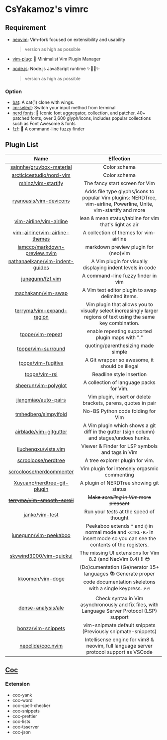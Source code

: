 # CsYakamoz's vimrc

## Requirement

- [neovim](https://github.com/neovim/neovim): Vim-fork focused on extensibility and usability

  > version as high as possible

- [vim-plug](https://github.com/junegunn/vim-plug): 🌺 Minimalist Vim Plugin Manager

- [node.js](https://github.com/nodejs/node): Node.js JavaScript runtime ✨🐢🚀✨

  > version as high as possible

### Option

- [bat](https://github.com/sharkdp/bat): A cat(1) clone with wings.
- [im-select](https://github.com/daipeihust/im-select): Switch your input method from terminal
- [nerd fonts](https://github.com/ryanoasis/nerd-fonts): 🔡 Iconic font aggregator, collection, and patcher. 40+ patched fonts, over 3,600 glyph/icons, includes popular collections such as Font Awesome & fonts
- [fzf](https://github.com/junegunn/fzf): 🌸 A command-line fuzzy finder

## Plugin List

|                                         Name                                         |                                                        Effection                                                        |
| :----------------------------------------------------------------------------------: | :---------------------------------------------------------------------------------------------------------------------: |
|       [sainnhe/gruvbox-material](https://github.com/sainnhe/gruvbox-material)        |                                                      Color schema                                                       |
|        [arcticicestudio/nord-vim](https://gitu.com/arcticicestudio/nord-vim)         |                                                      Color schema                                                       |
|             [mhinz/vim-startify](https://github.com/mhinz/vim-startify)              |                                             The fancy start screen for Vim                                              |
|          [ryanoasis/vim-devicons](http://github.com/ryanoasis/vim-devicons)          |   Adds file type glyphs/icons to popular Vim plugins: NERDTree, vim-airline, Powerline, Unite, vim-startify and more    |
|         [vim-airline/vim-airline](http://github.com/vim-airline/vim-airline)         |                                 lean & mean status/tabline for vim that's light as air                                  |
|  [vim-airline/vim-airline-themes](http://github.com/vim-airline/vim-airline-themes)  |                                         A collection of themes for vim-airline                                          |
|    [iamcco/markdown-preview.nvim](http://github.com/iamcco/markdown-preview.nvim)    |                                          markdown preview plugin for (neo)vim                                           |
| [nathanaelkane/vim-indent-guides](http://github.com/nathanaelkane/vim-indent-guides) |                               A Vim plugin for visually displaying indent levels in code                                |
|                [junegunn/fzf.vim](http://github.com/junegunn/fzf.vim)                |                                           A command-line fuzzy finder in vim                                            |
|              [machakann/vim-swap](http://github.com/machakann/vim-swap)              |                                    A Vim text editor plugin to swap delimited items.                                    |
|       [terryma/vim-expand-region](http://github.com/terryma/vim-expand-region)       |    Vim plugin that allows you to visually select increasingly larger regions of text using the same key combination.    |
|                [tpope/vim-repeat](http://github.com/tpope/vim-repeat)                |                                     enable repeating supported plugin maps with "."                                     |
|              [tpope/vim-surround](http://github.com/tpope/vim-surround)              |                                           quoting/parenthesizing made simple                                            |
|              [tpope/vim-fugitive](http://github.com/tpope/vim-fugitive)              |                                     A Git wrapper so awesome, it should be illegal                                      |
|                   [tpope/vim-rsi](http://github.com/tpope/vim-rsi)                   |                                                Readline style insertion                                                 |
|            [sheerun/vim-polyglot](http://github.com/sheerun/vim-polyglot)            |                                         A collection of language packs for Vim.                                         |
|            [jiangmiao/auto-pairs](http://github.com/jiangmiao/auto-pairs)            |                              Vim plugin, insert or delete brackets, parens, quotes in pair                              |
|            [tmhedberg/simpylfold](http://github.com/tmhedberg/simpylfold)            |                                            No-BS Python code folding for Vim                                            |
|          [airblade/vim-gitgutter](http://github.com/airblade/vim-gitgutter)          |                A Vim plugin which shows a git diff in the gutter (sign column) and stages/undoes hunks.                 |
|            [liuchengxu/vista.vim](http://github.com/liuchengxu/vista.vim)            |                                     Viewer & Finder for LSP symbols and tags in Vim                                     |
|             [scrooloose/nerdtree](http://github.com/scrooloose/nerdtree)             |                                             A tree explorer plugin for vim.                                             |
|        [scrooloose/nerdcommenter](http://github.com/scrooloose/nerdcommenter)        |                                      Vim plugin for intensely orgasmic commenting                                       |
|     [Xuyuanp/nerdtree-git-plugin](http://github.com/Xuyuanp/nerdtree-git-plugin)     |                                         A plugin of NERDTree showing git status                                         |
|    ~~[terryma/vim-smooth-scroll](https://github.com/terryma/vim-smooth-scroll)~~     |                                       ~~Make _scrolling_ in _Vim_ more pleasant~~                                       |
|                  [janko/vim-test](http://github.com/janko/vim-test)                  |                                        Run your _tests_ at the speed of thought                                         |
|           [junegunn/vim-peekaboo](http://github.com/junegunn/vim-peekaboo)           | Peekaboo extends `"` and `@` in normal mode and `<CTRL-R>` in insert mode so you can see the contents of the registers. |
|         [skywind3000/vim-quickui](http://github.com/skywind3000/vim-quickui)         |                              The missing UI extensions for Vim 8.2 (and NeoVim 0.4) !! 😎                               |
|                [kkoomen/vim-doge](http://github.com/kkoomen/vim-doge)                | (Do)cumentation (Ge)nerator 15+ languages 📚 Generate proper code documentation skeletons with a single keypress. ⚡️🔥 |
|              [dense-analysis/ale](http://github.com/dense-analysis/ale)              |              Check syntax in Vim asynchronously and fix files, with Language Server Protocol (LSP) support              |
|              [honza/vim-snippets](http://github.com/honza/vim-snippets)              |                              vim-snipmate default snippets (Previously snipmate-snippets)                               |
|               [neoclide/coc.nvim](http://github.com/neoclide/coc.nvim)               |                 Intellisense engine for vim8 & neovim, full language server protocol support as VSCode                  |

## [Coc](https://github.com/neoclide/coc.nvim)

### Extension

- coc-yank
- coc-word
- coc-spell-checker
- coc-snippets
- coc-prettier
- coc-lists
- coc-tsserver
- coc-json
